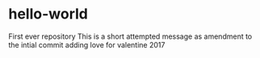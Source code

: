 # hello-world
First ever repository 
This is a short attempted message as amendment to the intial commit 
adding love for valentine 2017
